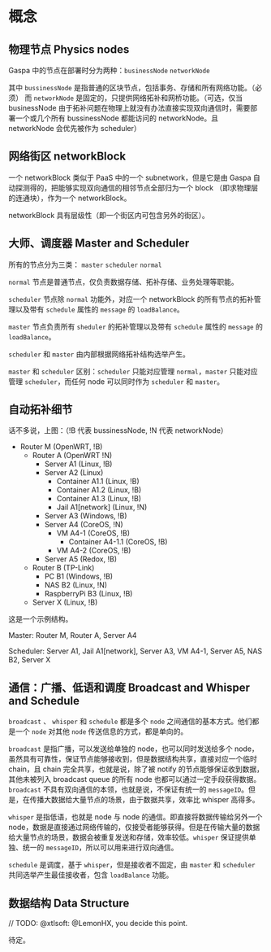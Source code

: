 # 概念

## 物理节点 Physics nodes

Gaspa 中的节点在部署时分为两种：`businessNode` `networkNode`

其中 `bussinessNode` 是指普通的区块节点，包括事务、存储和所有网络功能。（必须）
而 `networkNode` 是固定的，只提供网络拓补和网桥功能。（可选，仅当 businessNode 由于拓补问题在物理上就没有办法直接实现双向通信时，需要部署一个或几个所有 bussinessNode 都能访问的 networkNode。且 networkNode 会优先被作为 scheduler）

## 网络街区 networkBlock

一个 networkBlock 类似于 PaaS 中的一个 subnetwork，但是它是由 Gaspa 自动探测得的，把能够实现双向通信的相邻节点全部归为一个 block （即求物理层的连通块），作为一个 networkBlock。

networkBlock 具有层级性（即一个街区内可包含另外的街区）。

## 大师、调度器 Master and Scheduler

所有的节点分为三类： `master` `scheduler` `normal`

`normal` 节点是普通节点，仅负责数据存储、拓补存储、业务处理等职能。

`scheduler` 节点除 `normal` 功能外，对应一个 networkBlock 的所有节点的拓补管理以及带有 `schedule` 属性的 `message` 的 `loadBalance`。

`master` 节点负责所有 `sheduler` 的拓补管理以及带有 `schedule` 属性的 `message` 的 `loadBalance`。

`scheduler` 和 `master` 由内部根据网络拓补结构选举产生。

`master` 和 `scheduler` 区别：`scheduler` 只能对应管理 `normal`，`master` 只能对应管理 `scheduler`，而任何 node 可以同时作为 `scheduler` 和 `master`。

## 自动拓补细节

话不多说，上图：（!B 代表 bussinessNode, !N 代表 networkNode）

- Router M (OpenWRT, !B)
  - Router A (OpenWRT !N)
    - Server A1 (Linux, !B)
    - Server A2 (Linux)
      - Container A1.1 (Linux, !B)
      - Container A1.2 (Linux, !B)
      - Container A1.3 (Linux, !B)
      - Jail A1[network] (Linux, !N)
    - Server A3 (Windows, !B)
    - Server A4 (CoreOS, !N)
      - VM A4-1 (CoreOS, !B)
        - Container A4-1.1 (CoreOS, !B)
      - VM A4-2 (CoreOS, !B)
    - Server A5 (Redox, !B)
  - Router B (TP-Link)
    - PC B1 (Windows, !B)
    - NAS B2 (Linux, !N)
    - RaspberryPi B3 (Linux, !B)
  - Server X (Linux, !B)

这是一个示例结构。

Master: Router M, Router A, Server A4

Scheduler: Server A1, Jail A1[network], Server A3, VM A4-1, Server A5, NAS B2, Server X

## 通信：广播、低语和调度 Broadcast and Whisper and Schedule

`broadcast` 、 `whisper` 和 `schedule` 都是多个 `node` 之间通信的基本方式。他们都是一个 `node` 对其他 `node` 传送信息的方式，都是单向的。

`broadcast` 是指广播，可以发送给单独的 node，也可以同时发送给多个 node，虽然具有可靠性，保证节点能够接收到，但是数据结构共享，直接对应一个临时 chain，且 chain 完全共享，也就是说，除了被 notify 的节点能够保证收到数据，其他未被列入 broadcast queue 的所有 node 也都可以通过一定手段获得数据。`broadcast` 不具有双向通信的本领，也就是说，不保证有统一的 `messageID`。但是，在传播大数据给大量节点的场景，由于数据共享，效率比 whisper 高得多。

`whisper` 是指低语，也就是 node 与 node 的通信。即直接将数据传输给另外一个 node，数据是直接通过网络传输的，仅接受者能够获得。但是在传输大量的数据给大量节点的场景，数据会被重复发送和存储，效率较低。`whisper` 保证提供单独、统一的 `messageID`，所以可以用来进行双向通信。

`schedule` 是调度，基于 `whisper`，但是接收者不固定，由 `master` 和 `scheduler` 共同选举产生最佳接收者，包含 `loadBalance` 功能。

## 数据结构 Data Structure

// TODO: @xtlsoft: @LemonHX, you decide this point.

待定。
